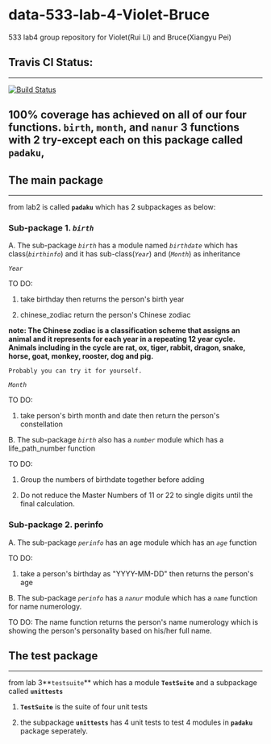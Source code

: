 # data-533-lab-4-Violet-Bruce
533 lab4 group repository for Violet(Rui Li) and Bruce(Xiangyu Pei)

## Travis CI Status:
***
[![Build Status](https://travis-ci.org/lirui315/data-533-lab-4-Violet-Bruce.svg?branch=master)](https://travis-ci.org/lirui315/data-533-lab-4-Violet-Bruce)

## 100% coverage has achieved on all of our four functions. `birth`, `month`, and `nanur` 3 functions with 2 try-except each on this package called `padaku`, 

## The main package 
***
from lab2 is called **`padaku`** which has 2 subpackages as below:

### Sub-package 1. *`birth`*

A. The sub-package *`birth`* has a module named *`birthdate`* which has class(*`birthinfo`*) and it has  sub-class(*`Year`*) and (*`Month`*) as inheritance

*`Year`*

TO DO: 
1. take birthday then returns the person's birth year

2. chinese_zodiac return the person's Chinese zodiac

**note: The Chinese zodiac is a classification scheme that assigns an animal and it represents for each year in a repeating 12 year cycle. Animals including in the cycle are rat, ox, tiger, rabbit, dragon, snake, horse, goat, monkey, rooster, dog and pig.**

`Probably you can try it for yourself.`

*`Month`*

TO DO:
1. take person's birth month and date then return the person's constellation


B. The sub-package *`birth`* also has a *`number`* module which has a life_path_number function

TO DO: 
1. Group the numbers of birthdate together before adding

2. Do not reduce the Master Numbers of 11 or 22 to single digits until the final calculation.


### Sub-package 2. perinfo

A. The sub-package *`perinfo`* has an age module which has an *`age`* function

TO DO:
1. take a person's birthday as "YYYY-MM-DD" then returns the person's age


B. The sub-package *`perinfo`* has a *`nanur`* module which has a *`name`* function for name numerology.

TO DO:
The name function returns the person's name numerology which is showing the person's personality based on his/her full name. 

## The test package 
***
from lab 3**`testsuite`** which has a module **`TestSuite`** and a subpackage called **`unittests`**

1. **`TestSuite`** is the suite of four unit tests

2. the subpackage **`unittests`** has 4 unit tests to test 4 modules in **`padaku`** package seperately.
